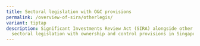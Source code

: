```yaml
---
title: Sectoral legislation with O&C provisions
permalink: /overview-of-sira/otherlegis/
variant: tiptap
description: Significant Investments Review Act (SIRA) alongside other existing
  sectoral legislation with ownership and control provisions in Singapore.
---
```

